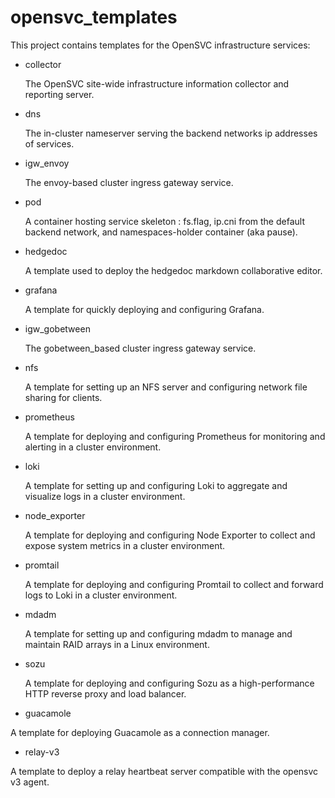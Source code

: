 # opensvc_templates

This project contains templates for the OpenSVC infrastructure services:

* collector

  The OpenSVC site-wide infrastructure information collector and reporting server.
  
* dns

  The in-cluster nameserver serving the backend networks ip addresses of services.
  
* igw_envoy

  The envoy-based cluster ingress gateway service.
  
* pod

  A container hosting service skeleton : fs.flag, ip.cni from the default backend network, and namespaces-holder container (aka pause).

* hedgedoc

  A template used to deploy the hedgedoc markdown collaborative editor.

* grafana

  A template for quickly deploying and configuring Grafana.

* igw_gobetween

  The gobetween_based cluster ingress gateway service.

* nfs

  A template for setting up an NFS server and configuring network file sharing for clients.

* prometheus
  
  A template for deploying and configuring Prometheus for monitoring and alerting in a cluster environment.

* loki

  A template for setting up and configuring Loki to aggregate and visualize logs in a cluster environment.

* node_exporter

  A template for deploying and configuring Node Exporter to collect and expose system metrics in a cluster environment.

* promtail

  A template for deploying and configuring Promtail to collect and forward logs to Loki in a cluster environment.

* mdadm

  A template for setting up and configuring mdadm to manage and maintain RAID arrays in a Linux environment.

* sozu

  A template for deploying and configuring Sozu as a high-performance HTTP reverse proxy and load balancer.

* guacamole

 A template for deploying Guacamole as a connection manager.

* relay-v3

 A template to deploy a relay heartbeat server compatible with the opensvc v3 agent.
